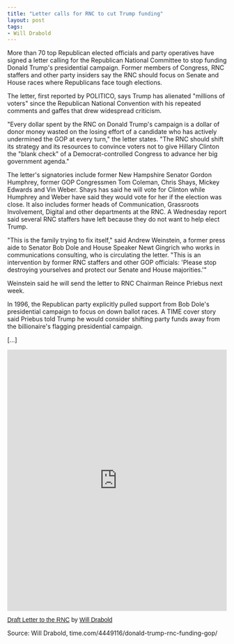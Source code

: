 ```yaml
---
title: "Letter calls for RNC to cut Trump funding"
layout: post
tags:
- Will Drabold
---
```


More than 70 top Republican elected officials and party operatives have signed a letter calling for the Republican National Committee to stop funding Donald Trump's presidential campaign. Former members of Congress, RNC staffers and other party insiders say the RNC should focus on Senate and House races where Republicans face tough elections.

The letter, first reported by POLITICO, says Trump has alienated "millions of voters" since the Republican National Convention with his repeated comments and gaffes that drew widespread criticism.

"Every dollar spent by the RNC on Donald Trump's campaign is a dollar of donor money wasted on the losing effort of a candidate who has actively undermined the GOP at every turn," the letter states. "The RNC should shift its strategy and its resources to convince voters not to give Hillary Clinton the "blank check" of a Democrat-controlled Congress to advance her big government agenda."

The letter's signatories include former New Hampshire Senator Gordon Humphrey, former GOP Congressmen Tom Coleman, Chris Shays, Mickey Edwards and Vin Weber. Shays has said he will vote for Clinton while Humphrey and Weber have said they would vote for her if the election was close. It also includes former heads of Communication, Grassroots Involvement, Digital and other departments at the RNC. A Wednesday report said several RNC staffers have left because they do not want to help elect Trump.

"This is the family trying to fix itself," said Andrew Weinstein, a former press aide to Senator Bob Dole and House Speaker Newt Gingrich who works in communications consulting, who is circulating the letter. "This is an intervention by former RNC staffers and other GOP officials: 'Please stop destroying yourselves and protect our Senate and House majorities.'"

Weinstein said he will send the letter to RNC Chairman Reince Priebus next week.

In 1996, the Republican party explicitly pulled support from Bob Dole's presidential campaign to focus on down ballot races. A TIME cover story said Priebus told Trump he would consider shifting party funds away from the billionaire's flagging presidential campaign.

[...]

<iframe class="scribd_iframe_embed" title="Draft Letter to the RNC" src="https://www.scribd.com/embeds/320937832/content?start_page=1&view_mode=scroll&access_key=key-uEnZlKxK1zHbfFlJglaq" tabindex="0" data-auto-height="true" data-aspect-ratio="0.7729220222793488" scrolling="no" width="100%" height="600" frameborder="0"></iframe><p  style="   margin: 12px auto 6px auto;   font-family: Helvetica,Arial,Sans-serif;   font-style: normal;   font-variant: normal;   font-weight: normal;   font-size: 14px;   line-height: normal;   font-size-adjust: none;   font-stretch: normal;   -x-system-font: none;   display: block;"   ><a title="View Draft Letter to the RNC on Scribd" href="https://www.scribd.com/document/320937832/Draft-Letter-to-the-RNC#from_embed"  style="text-decoration: underline;">Draft Letter to the RNC</a> by <a title="View Will Drabold's profile on Scribd" href="https://www.scribd.com/user/169315078/Will-Drabold#from_embed"  style="text-decoration: underline;">Will Drabold</a></p>

Source: Will Drabold, time.com/4449116/donald-trump-rnc-funding-gop/
